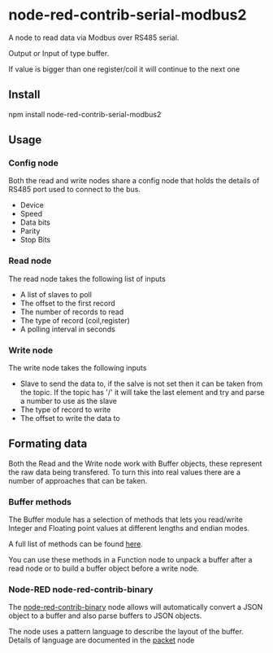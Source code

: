 # node-red-contrib-serial-modbus2

A node to read data via Modbus over RS485 serial.

Output or Input of type buffer.  

If value is bigger than one register/coil it will continue to the next one

## Install

npm install node-red-contrib-serial-modbus2

## Usage

### Config node

Both the read and write nodes share a config node that holds the details of 
RS485 port used to connect to the bus.

 - Device
 - Speed
 - Data bits
 - Parity
 - Stop Bits

### Read node

The read node takes the following list of inputs

 - A list of slaves to poll
 - The offset to the first record
 - The number of records to read
 - The type of record (coil,register)
 - A polling interval in seconds

### Write node

The write node takes the following inputs

 - Slave to send the data to, if the salve is not set then it can
 be taken from the topic. If the topic has '/' it will take the
 last element and try and parse a number to use as the slave
 - The type of record to write
 - The offset to write the data to


## Formating data

Both the Read and the Write node work with Buffer objects, these represent
the raw data being transfered. To turn this into real values there are a 
number of approaches that can be taken.

### Buffer methods

The Buffer module has a selection of methods that lets you read/write Integer
and Floating point values at different lengths and endian modes.

A full list of methods can be found [here](https://nodejs.org/docs/v0.10.48/api/buffer.html).

You can use these methods in a Function node to unpack a buffer after a read
node or to build a buffer object before a write node.

### Node-RED node-red-contrib-binary

The [node-red-contrib-binary](http://flows.nodered.org/node/node-red-contrib-binary) 
node allows will automatically convert a JSON object to a buffer and also parse
buffers to JSON objects.

The node uses a pattern language to describe the layout of the buffer. Details of
language are documented in the [packet](https://github.com/bigeasy/packet) node
